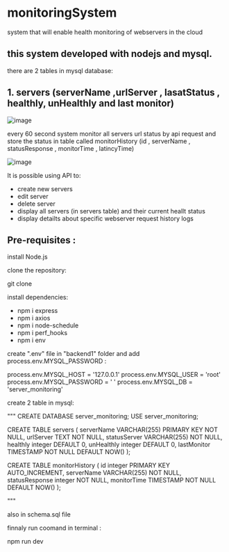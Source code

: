 # monitoringSystem
system that will enable health monitoring of webservers in the cloud

## this system developed with nodejs and mysql. 



there are 2 tables in mysql database:
## 1. servers (serverName ,urlServer , lasatStatus , healthly, unHealthly and last monitor)
![image](https://user-images.githubusercontent.com/45131527/198827313-6a79d978-6bbf-4a15-8c46-7a9a334e6633.png)


every 60 second system monitor all servers url status by api request and store the status in table called monitorHistory (id , serverName , statusResponse , monitorTime , latincyTime)

![image](https://user-images.githubusercontent.com/45131527/198827431-f4b613c7-7a2a-4363-90a3-1cdf376f53c1.png)


It is possible using API to:

- create new servers
- edit server
- delete server
- display all servers (in servers table) and their current heallt status
- display detailts about specific webserver request history logs

## Pre-requisites : 

 install Node.js

 clone the repository:

git clone <url>

install dependencies:

 - npm i express
 - npm i axios
 - npm i node-schedule
 - npm i perf_hooks
 - npm i env

create ".env" file  in "backend1" folder and add process.env.MYSQL_PASSWORD :

process.env.MYSQL_HOST = '127.0.0.1'
process.env.MYSQL_USER = 'root'
process.env.MYSQL_PASSWORD = ' '
process.env.MYSQL_DB = 'server_monitoring'

create 2 table in mysql: 

"""
CREATE DATABASE server_monitoring;
USE server_monitoring;

CREATE TABLE servers (
    serverName VARCHAR(255) PRIMARY KEY NOT NULL,
    urlServer TEXT NOT NULL,
    statusServer VARCHAR(255) NOT NULL,
    healthly integer DEFAULT 0,
    unHealthly integer DEFAULT 0,
    lastMonitor TIMESTAMP NOT NULL DEFAULT NOW()
);


CREATE TABLE monitorHistory (
    id integer PRIMARY KEY AUTO_INCREMENT,
    serverName VARCHAR(255) NOT NULL,
    statusResponse integer NOT NULL,
    monitorTime TIMESTAMP NOT NULL DEFAULT NOW()
);


"""

also in schema.sql file



finnaly run coomand in terminal : 

npm run dev














